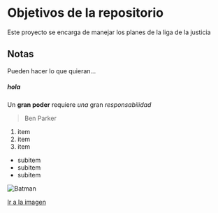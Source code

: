 # Objetivos de la repositorio

Este proyecto se encarga de manejar los planes de la liga de la justicia


## Notas
Pueden hacer lo que quieran...

##### hola

Un **gran poder** requiere _una_ gran *responsabilidad*
>Ben Parker



1. item
2. item
3. item
  * subitem
  * subitem
  * subitem

![Batman](https://developer.okta.com/assets-jekyll/blog/java-microservices/java-microservices-01568db38a22ed4c956c02810fb88f859e486ea9b46b2339325db6588d888089.png)


[Ir a la imagen](https://developer.okta.com/assets-jekyll/blog/java-microservices/java-microservices-01568db38a22ed4c956c02810fb88f859e486ea9b46b2339325db6588d888089.png)
